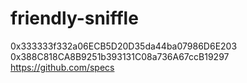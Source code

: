 # friendly-sniffle
0x333333f332a06ECB5D20D35da44ba07986D6E203
0x388C818CA8B9251b393131C08a736A67ccB19297
https://github.com/specs